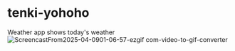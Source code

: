 # tenki-yohoho
Weather app shows today's weather
![ScreencastFrom2025-04-0901-06-57-ezgif com-video-to-gif-converter](https://github.com/user-attachments/assets/712d48ca-8780-4b43-bb3f-d026f2cd54d3)
